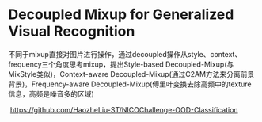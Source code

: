 # Decoupled Mixup for Generalized Visual Recognition

​		不同于mixup直接对图片进行操作，通过decoupled操作从style、context、frequency三个角度思考mixup，提出Style-based Decoupled-Mixup(与MixStyle类似)，Context-aware Decoupled-Mixup(通过C2AM方法来分离前景背景)，Frequency-aware Decoupled-Mixup(傅里叶变换去除高频中的texture信息，高频是噪音多的区域)

​		https://github.com/HaozheLiu-ST/NICOChallenge-OOD-Classification

